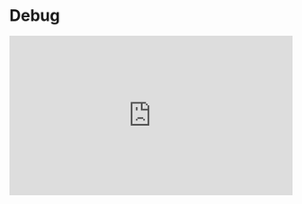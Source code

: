 # Debug

<div style="position:relative;padding-bottom:56.25%;height:0;"><iframe width="1193" height="671" style="position:absolute;top:0;left:0;width:100%;height:100%;" src="https://www.youtube.com/embed/dQw4w9WgXcQ" title="YouTube video player" frameborder="0" allow="accelerometer; autoplay; clipboard-write; encrypted-media; gyroscope; picture-in-picture" allowfullscreen></iframe></div>